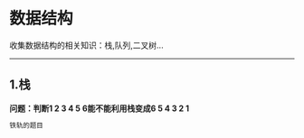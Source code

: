 # 数据结构  

收集数据结构的相关知识：栈,队列,二叉树...  

---

## 1.栈  

**问题：判断1 2 3 4 5 6能不能利用栈变成6 5 4 3 2 1**

```java
铁轨的题目

```


